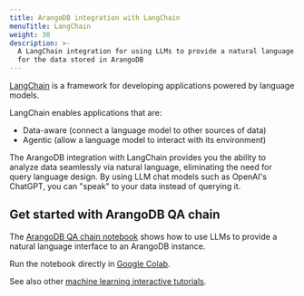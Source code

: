 ```yaml
---
title: ArangoDB integration with LangChain
menuTitle: LangChain
weight: 30
description: >-
  A LangChain integration for using LLMs to provide a natural language interface
  for the data stored in ArangoDB
---
```

[LangChain](https://www.langchain.com/) is a framework for developing applications
powered by language models.

LangChain enables applications that are:
- Data-aware (connect a language model to other sources of data)
- Agentic (allow a language model to interact with its environment)

The ArangoDB integration with LangChain provides you the ability to analyze
data seamlessly via natural language, eliminating the need for query language
design. By using LLM chat models such as OpenAI's ChatGPT, you can "speak" to
your data instead of querying it.

## Get started with ArangoDB QA chain

The [ArangoDB QA chain notebook](https://langchain-langchain.vercel.app/docs/integrations/graphs/arangodb/)
shows how to use LLMs to provide a natural language interface to an ArangoDB
instance.

Run the notebook directly in [Google Colab](https://colab.research.google.com/github/arangodb/interactive_tutorials/blob/master/notebooks/Langchain.ipynb).

See also other [machine learning interactive tutorials](https://github.com/arangodb/interactive_tutorials#machine-learning).
